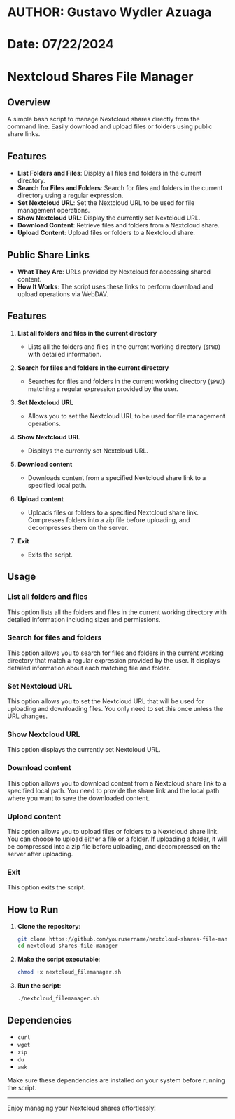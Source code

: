 # AUTHOR: Gustavo Wydler Azuaga
# Date: 07/22/2024

# Nextcloud Shares File Manager

## Overview
A simple bash script to manage Nextcloud shares directly from the command line. Easily download and upload files or folders using public share links.

## Features
- **List Folders and Files**: Display all files and folders in the current directory.
- **Search for Files and Folders**: Search for files and folders in the current directory using a regular expression.
- **Set Nextcloud URL**: Set the Nextcloud URL to be used for file management operations.
- **Show Nextcloud URL**: Display the currently set Nextcloud URL.
- **Download Content**: Retrieve files and folders from a Nextcloud share.
- **Upload Content**: Upload files or folders to a Nextcloud share.

## Public Share Links
- **What They Are**: URLs provided by Nextcloud for accessing shared content.
- **How It Works**: The script uses these links to perform download and upload operations via WebDAV.

## Features

1. **List all folders and files in the current directory**
   - Lists all the folders and files in the current working directory (`$PWD`) with detailed information.

2. **Search for files and folders in the current directory**
   - Searches for files and folders in the current working directory (`$PWD`) matching a regular expression provided by the user.

3. **Set Nextcloud URL**
   - Allows you to set the Nextcloud URL to be used for file management operations.

4. **Show Nextcloud URL**
   - Displays the currently set Nextcloud URL.

5. **Download content**
   - Downloads content from a specified Nextcloud share link to a specified local path.

6. **Upload content**
   - Uploads files or folders to a specified Nextcloud share link. Compresses folders into a zip file before uploading, and decompresses them on the server.

7. **Exit**
   - Exits the script.

## Usage

### List all folders and files

This option lists all the folders and files in the current working directory with detailed information including sizes and permissions.

### Search for files and folders

This option allows you to search for files and folders in the current working directory that match a regular expression provided by the user. It displays detailed information about each matching file and folder.

### Set Nextcloud URL

This option allows you to set the Nextcloud URL that will be used for uploading and downloading files. You only need to set this once unless the URL changes.

### Show Nextcloud URL

This option displays the currently set Nextcloud URL.

### Download content

This option allows you to download content from a Nextcloud share link to a specified local path. You need to provide the share link and the local path where you want to save the downloaded content.

### Upload content

This option allows you to upload files or folders to a Nextcloud share link. You can choose to upload either a file or a folder. If uploading a folder, it will be compressed into a zip file before uploading, and decompressed on the server after uploading.

### Exit

This option exits the script.

## How to Run
1. **Clone the repository**:
    ```bash
    git clone https://github.com/yourusername/nextcloud-shares-file-manager.git
    cd nextcloud-shares-file-manager
    ```
2. **Make the script executable**:
    ```bash
    chmod +x nextcloud_filemanager.sh
    ```
3. **Run the script**:
    ```bash
    ./nextcloud_filemanager.sh
    ```

## Dependencies

- `curl`
- `wget`
- `zip`
- `du`
- `awk`

Make sure these dependencies are installed on your system before running the script.

---

Enjoy managing your Nextcloud shares effortlessly!
